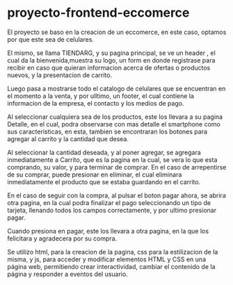 # proyecto-frontend-eccomerce

El proyecto se baso en la creacion de un eccomerce, en este caso, optamos por que este sea de celulares.

El mismo, se llama TIENDARG, y su pagina principal, se ve un header , el cual da la bienvenida,muestra su logo, un form en donde registrase para recibir en caso que quieran informacion acerca de ofertas o productos nuevos, y la presentacion de carrito.

Luego pasa a mostrarse todo el catalogo de celulares que se encuentran en el momento a la venta, y por ulltimo, un footer, el cual contiene la informacion de la empresa, el contacto y los medios de pago.

Al seleccionar cualquiera sea de los productos, este los llevara a su pagina Detalle, en el cual, podra observarse con mas detalle el smartphone como sus caracteristicas, en esta, tambien se encontraran los botones para agregar al carrito y la cantidad que desea.

Al seleccionar la cantidad deseada, y  al poner agregar, se agregara inmediatamente a Carrito, que es la pagina en la cual, se vera lo que esta comprando, su valor, y para terminar de comprar. En el caso de arrepentirse de su comprar, puede presionar en eliminar,
el cual eliminara inmediatamente el producto que se estaba guardando en el carrito.

En el caso de seguir con la compra, al pulsar el boton pagar ahora, se abrira otra pagina, en la cual podra finalizar el pago seleccionando un tipo de tarjeta, llenando todos los campos correctamente, y por ultimo presionar pagar.

Cuando presiona en pagar, este los llevara a otra pagina, en la que los felicitara y agradecera por su compra.

Se utilizo html, para la creacion de la pagina, css para la estilizacion de la misma, y js, para acceder y modificar elementos HTML y CSS en una página web, permitiendo crear interactividad, cambiar el contenido de la página y responder a eventos del usuario.
